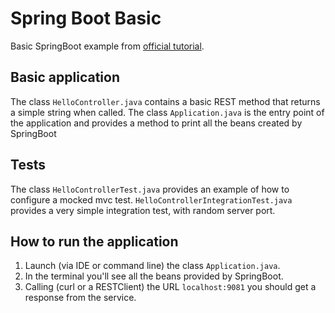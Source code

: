 # Spring Boot Basic

Basic SpringBoot example from [official tutorial](https://spring.io/guides/gs/spring-boot/).

## Basic application
The class `HelloController.java` contains a basic REST method that returns a simple string when called.
The class `Application.java` is the entry point of the application and provides a method to print all the beans created by SpringBoot

## Tests
The class `HelloControllerTest.java` provides an example of how to configure a mocked mvc test.
`HelloControllerIntegrationTest.java` provides a very simple integration test, with random server port.

## How to run the application
1. Launch (via IDE or command line) the class `Application.java`.
1. In the terminal you'll see all the beans provided by SpringBoot.
1. Calling (curl or a RESTClient) the URL `localhost:9081` you should get a response from the service.
